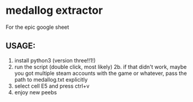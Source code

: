 # medallog extractor

For the epic google sheet

## USAGE:

1. install python3 (version three!!1!)
2. run the script (double click, most likely)
 2b. if that didn't work, maybe you got multiple steam accounts with the game or whatever, pass the path to medallog.txt explicitly
3. select cell E5 and press ctrl+v
4. enjoy new peebs
